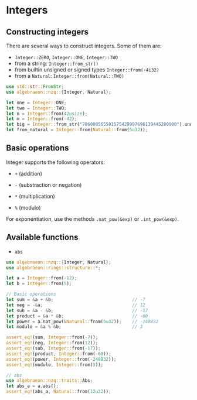 # Integers

## Constructing integers

There are several ways to construct integers. Some of them are:

- `Integer::ZERO`, `Integer::ONE`, `Integer::TWO`
- from a string: `Integer::from_str()`
- from builtin unsigned or signed types `Integer::from(-4i32)`
- from a `Natural`: `Integer::from(Natural::TWO)`

```rust
use std::str::FromStr;
use algebraeon::nzq::{Integer, Natural};

let one = Integer::ONE;
let two = Integer::TWO;
let n = Integer::from(42usize);
let m = Integer::from(-42);
let big = Integer::from_str("706000565581575429997696139445280900").unwrap();
let from_natural = Integer::from(Natural::from(5u32));
```

## Basic operations

Integer supports the following operators:

- `+` (addition)

- `-` (substraction or negation)

- `*` (multiplication)

- `%` (modulo)

For exponentiation, use the methods `.nat_pow(&exp)` or `.int_pow(&exp)`.

## Available functions

- `abs`

```rust
use algebraeon::nzq::{Integer, Natural};
use algebraeon::rings::structure::*;

let a = Integer::from(-12);
let b = Integer::from(5);

// Basic operations
let sum = &a + &b;                              // -7
let neg = -&a;                                  // 12
let sub = &a - &b;                              // -17
let product = &a * &b;                          // -60
let power = a.nat_pow(&Natural::from(5u32));    // -248832
let modulo = &a % &b;                           // 3

assert_eq!(sum, Integer::from(-7));
assert_eq!(neg, Integer::from(12));
assert_eq!(sub, Integer::from(-17));
assert_eq!(product, Integer::from(-60));
assert_eq!(power, Integer::from(-248832));
assert_eq!(modulo, Integer::from(3));

// abs
use algebraeon::nzq::traits::Abs;
let abs_a = a.abs();
assert_eq!(abs_a, Natural::from(12u32));
```
